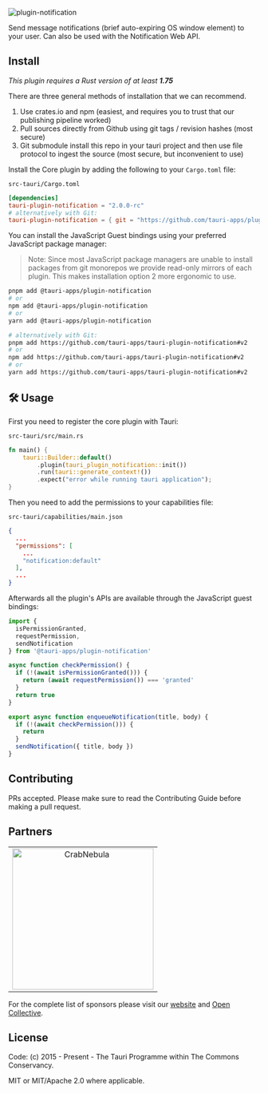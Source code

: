 ![plugin-notification](https://github.com/tauri-apps/plugins-workspace/raw/v2/plugins/notification/banner.png)

Send message notifications (brief auto-expiring OS window element) to your user. Can also be used with the Notification Web API.

## Install

_This plugin requires a Rust version of at least **1.75**_

There are three general methods of installation that we can recommend.

1. Use crates.io and npm (easiest, and requires you to trust that our publishing pipeline worked)
2. Pull sources directly from Github using git tags / revision hashes (most secure)
3. Git submodule install this repo in your tauri project and then use file protocol to ingest the source (most secure, but inconvenient to use)

Install the Core plugin by adding the following to your `Cargo.toml` file:

`src-tauri/Cargo.toml`

```toml
[dependencies]
tauri-plugin-notification = "2.0.0-rc"
# alternatively with Git:
tauri-plugin-notification = { git = "https://github.com/tauri-apps/plugins-workspace", branch = "v2" }
```

You can install the JavaScript Guest bindings using your preferred JavaScript package manager:

> Note: Since most JavaScript package managers are unable to install packages from git monorepos we provide read-only mirrors of each plugin. This makes installation option 2 more ergonomic to use.

```sh
pnpm add @tauri-apps/plugin-notification
# or
npm add @tauri-apps/plugin-notification
# or
yarn add @tauri-apps/plugin-notification

# alternatively with Git:
pnpm add https://github.com/tauri-apps/tauri-plugin-notification#v2
# or
npm add https://github.com/tauri-apps/tauri-plugin-notification#v2
# or
yarn add https://github.com/tauri-apps/tauri-plugin-notification#v2
```

## 🛠️ Usage

First you need to register the core plugin with Tauri:

`src-tauri/src/main.rs`

```rust
fn main() {
    tauri::Builder::default()
        .plugin(tauri_plugin_notification::init())
        .run(tauri::generate_context!())
        .expect("error while running tauri application");
}
```

Then you need to add the permissions to your capabilities file:

`src-tauri/capabilities/main.json`

```json
{
  ...
  "permissions": [
    ...
    "notification:default"
  ],
  ...
}
```

Afterwards all the plugin's APIs are available through the JavaScript guest bindings:

```javascript
import {
  isPermissionGranted,
  requestPermission,
  sendNotification
} from '@tauri-apps/plugin-notification'

async function checkPermission() {
  if (!(await isPermissionGranted())) {
    return (await requestPermission()) === 'granted'
  }
  return true
}

export async function enqueueNotification(title, body) {
  if (!(await checkPermission())) {
    return
  }
  sendNotification({ title, body })
}
```

## Contributing

PRs accepted. Please make sure to read the Contributing Guide before making a pull request.

## Partners

<table>
  <tbody>
    <tr>
      <td align="center" valign="middle">
        <a href="https://crabnebula.dev" target="_blank">
          <img src="https://github.com/tauri-apps/plugins-workspace/raw/v2/.github/sponsors/crabnebula.svg" alt="CrabNebula" width="283">
        </a>
      </td>
    </tr>
  </tbody>
</table>

For the complete list of sponsors please visit our [website](https://tauri.app#sponsors) and [Open Collective](https://opencollective.com/tauri).

## License

Code: (c) 2015 - Present - The Tauri Programme within The Commons Conservancy.

MIT or MIT/Apache 2.0 where applicable.
